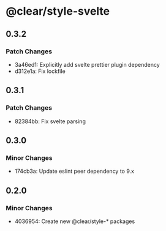 # @clear/style-svelte

## 0.3.2

### Patch Changes

- 3a46ed1: Explicitly add svelte prettier plugin dependency
- d312e1a: Fix lockfile

## 0.3.1

### Patch Changes

- 82384bb: Fix svelte parsing

## 0.3.0

### Minor Changes

- 174cb3a: Update eslint peer dependency to 9.x

## 0.2.0

### Minor Changes

- 4036954: Create new @clear/style-\* packages
